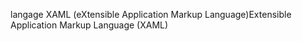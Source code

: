 <span data-ttu-id="5992d-101">langage XAML (eXtensible Application Markup Language)</span><span class="sxs-lookup"><span data-stu-id="5992d-101">Extensible Application Markup Language (XAML)</span></span>